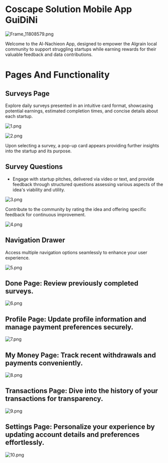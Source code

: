 
# Coscape Solution Mobile App GuiDiNi

![Frame_11808579.png](Frame_11808579.png)

Welcome to the Al-Nachieon App, designed to empower the Algrain local community to support struggling startups while earning rewards for their valuable feedback and data contributions.



# Pages And Functionality
## Surveys Page
Explore daily surveys presented in an intuitive card format, showcasing potential earnings, estimated completion times, and concise details about each startup.

![1.png](screenshots/1.png)

![2.png](screenshots/2.png)

Upon selecting a survey, a pop-up card appears providing further insights into the startup and its purpose.

## Survey Questions
- Engage with startup pitches, delivered via video or text, and provide feedback through structured questions assessing various aspects of the idea's viability and utility.

![3.png](screenshots/3.png)

Contribute to the community by rating the idea and offering specific feedback for continuous improvement.

![4.png](screenshots/4.png)

## Navigation Drawer
Access multiple navigation options seamlessly to enhance your user experience.

![5.png](screenshots/5.png)

## Done Page: Review previously completed surveys.
![6.png](screenshots/6.png)

## Profile Page: Update profile information and manage payment preferences securely.
![7.png](screenshots/7.png)

## My Money Page: Track recent withdrawals and payments conveniently.
![8.png](screenshots/8.png)

## Transactions Page: Dive into the history of your transactions for transparency.

![9.png](screenshots/9.png)



## Settings Page: Personalize your experience by updating account details and preferences effortlessly.
![10.png](screenshots/10.png)

